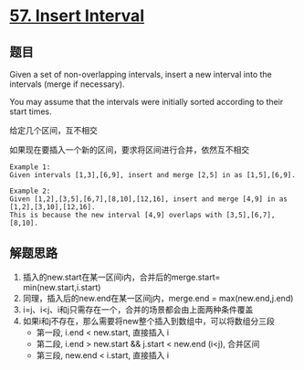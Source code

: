 # [57. Insert Interval](https://leetcode.com/problems/insert-interval/)

## 题目
Given a set of non-overlapping intervals, insert a new interval into the intervals (merge if necessary).

You may assume that the intervals were initially sorted according to their start times.

给定几个区间，互不相交

如果现在要插入一个新的区间，要求将区间进行合并，依然互不相交

```
Example 1:
Given intervals [1,3],[6,9], insert and merge [2,5] in as [1,5],[6,9].

Example 2:
Given [1,2],[3,5],[6,7],[8,10],[12,16], insert and merge [4,9] in as [1,2],[3,10],[12,16].
This is because the new interval [4,9] overlaps with [3,5],[6,7],[8,10].
```
## 解题思路

1. 插入的new.start在某一区间i内，合并后的merge.start= min(new.start,i.start)
2. 同理，插入后的new.end在某一区间j内，merge.end = max(new.end,j.end)
3. i=j、i<j、i和j只需存在一个，合并的场景都会由上面两种条件覆盖
4. 如果i和j不存在，那么需要将new整个插入到数组中，可以将数组分三段
   + 第一段, i.end < new.start, 直接插入 i
   + 第二段, i.end > new.start && j.start < new.end (i<j), 合并区间
   + 第三段, new.end < i.start, 直接插入 i
